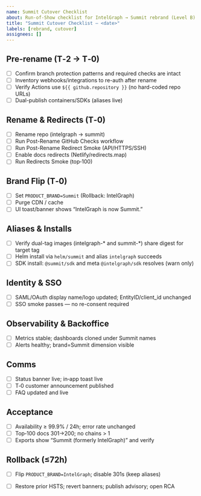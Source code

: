 ```yaml
---
name: Summit Cutover Checklist
about: Run-of-Show checklist for IntelGraph → Summit rebrand (Level B)
title: "Summit Cutover Checklist — <date>"
labels: [rebrand, cutover]
assignees: []
---
```


## Pre-rename (T‑2 → T‑0)
- [ ] Confirm branch protection patterns and required checks are intact
- [ ] Inventory webhooks/integrations to re-auth after rename
- [ ] Verify Actions use `${{ github.repository }}` (no hard-coded repo URLs)
- [ ] Dual-publish containers/SDKs (aliases live)

## Rename & Redirects (T‑0)
- [ ] Rename repo (intelgraph → summit)
- [ ] Run Post-Rename GitHub Checks workflow
- [ ] Run Post-Rename Redirect Smoke (API/HTTPS/SSH)
- [ ] Enable docs redirects (Netlify/redirects.map)
- [ ] Run Redirects Smoke (top‑100)

## Brand Flip (T‑0)
- [ ] Set `PRODUCT_BRAND=Summit` (Rollback: IntelGraph)
- [ ] Purge CDN / cache
- [ ] UI toast/banner shows “IntelGraph is now Summit.”

## Aliases & Installs
- [ ] Verify dual-tag images (intelgraph-* and summit-*) share digest for target tag
- [ ] Helm install via `helm/summit` and alias `intelgraph` succeeds
- [ ] SDK install: `@summit/sdk` and meta `@intelgraph/sdk` resolves (warn only)

## Identity & SSO
- [ ] SAML/OAuth display name/logo updated; EntityID/client_id unchanged
- [ ] SSO smoke passes — no re-consent required

## Observability & Backoffice
- [ ] Metrics stable; dashboards cloned under Summit names
- [ ] Alerts healthy; brand=Summit dimension visible

## Comms
- [ ] Status banner live; in‑app toast live
- [ ] T‑0 customer announcement published
- [ ] FAQ updated and live

## Acceptance
- [ ] Availability ≥ 99.9% / 24h; error rate unchanged
- [ ] Top‑100 docs 301→200; no chains > 1
- [ ] Exports show “Summit (formerly IntelGraph)” and verify

## Rollback (≤72h)
- [ ] Flip `PRODUCT_BRAND=IntelGraph`; disable 301s (keep aliases)
- [ ] Restore prior HSTS; revert banners; publish advisory; open RCA


